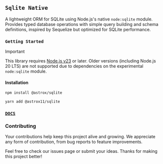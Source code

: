 ## `Sqlite Native`

A lightweight ORM for SQLite using Node.js's native `node:sqlite` module. Provides typed database operations with simple query building and schema definitions, inspired by Sequelize but optimized for SQLite performance.

### `Getting Started`

> [!Important]
> This library requires [Node.js v23](https://nodejs.org/en/blog/release/v23.10.0) or later. Older versions (including Node.js 20 LTS) are not supported due to dependencies on the experimental `node:sqlite` module.

#### Installation

```bash
npm install @astrox/sqlite
```

```bash
yarn add @astrox11/sqlite
```

### [`DOCS`](https://github.com/AstroX11/sqlite/wiki)

### Contributing

Your contributions help keep this project alive and growing. We appreciate any form of contribution, from bug reports to feature improvements.

Feel free to check our issues page or submit your ideas. Thanks for making this project better!
